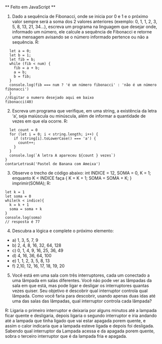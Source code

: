 ** Feito em JavaScript **

1) Dado a sequência de Fibonacci, onde se inicia por 0 e 1 e o próximo valor sempre será a soma dos 2 valores anteriores (exemplo: 0, 1, 1, 2, 3, 5, 8, 13, 21, 34...), escreva um programa na linguagem que desejar onde, informado um número, ele calcule a sequência de Fibonacci e retorne uma mensagem avisando se o número informado pertence ou não a sequência.
R:
```function fibonacci(num) {
  let a = 0;
  let b = 1;
  let fib = b;
  while (fib < num) {
    fib = a + b;
    a = b;
    b = fib;
  }
  console.log(fib === num ? 'é um número fibonacci' : 'não é um número fibonacci')
  }
//digitar o numero desejado aqui em baixo
fibonacci(40)
```
2) Escreva um programa que verifique, em uma string, a existência da letra ‘a’, seja maiúscula ou minúscula, além de informar a quantidade de vezes em que ela ocorre.
R: 
```function contarLetrasA(string) {
  let count = 0
  for (let i = 0; i < string.length; i++) {
    if (string[i].toLowerCase() === 'a') {
      count++;
    }
  }
  console.log(`A letra A apareceu ${count } vezes`)
}
contarLetrasA('Pastel de Banana com Ameixa')
```
3) Observe o trecho de código abaixo: int INDICE = 12, SOMA = 0, K = 1; enquanto K < INDICE faça { K = K + 1; SOMA = SOMA + K; } imprimir(SOMA);
R: 
```const indice = 12
let k = 1
let soma = 0
while(k < indice){
  k = k + 1
  soma = soma + k
}
console.log(soma)
// resposta é 77
```
4) Descubra a lógica e complete o próximo elemento:
- a) 1, 3, 5, 7, 9
- b) 2, 4, 8, 16, 32, 64, 128
- c) 0, 1, 4, 9, 16, 25, 36, 49
- d) 4, 16, 36, 64, 100
- e) 1, 1, 2, 3, 5, 8, 13
- f) 2,10, 12, 16, 17, 18, 19, 20

5) Você está em uma sala com três interruptores, cada um conectado a uma lâmpada em salas diferentes. Você não pode ver as lâmpadas da sala em que está, mas pode ligar e desligar os interruptores quantas vezes quiser. Seu objetivo é descobrir qual interruptor controla qual lâmpada. Como você faria para descobrir, usando apenas duas idas até uma das salas das lâmpadas, qual interruptor controla cada lâmpada?

R: Ligaria o primeiro interruptor e deixaria por alguns minutos até a lampada ficar quente e desligaria, depois ligaria o segundo interruptor e iria andando até a lampada que tinha ligado que vai estar apagada porem quente, e assim o calor indicaria que a lampada esteve ligada e depois foi desligada.
Sabendo qual interruptor da Lampada acessa e da apagada porem quente, sobra o terceiro interruptor que é da lampada fria e apagada.
